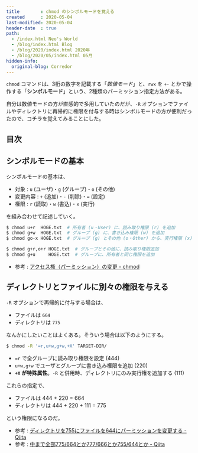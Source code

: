 ```yaml
---
title        : chmod のシンボルモードを覚える
created      : 2020-05-04
last-modified: 2020-05-04
header-date  : true
path:
  - /index.html Neo's World
  - /blog/index.html Blog
  - /blog/2020/index.html 2020年
  - /blog/2020/05/index.html 05月
hidden-info:
  original-blog: Corredor
---
```


`chmod` コマンドは、3桁の数字を記載する「*数値モード*」と、`rwx` を `+-` とかで操作する「**シンボルモード**」という、2種類のパーミッション指定方法がある。

自分は数値モードの方が直感的で多用していたのだが、`-R` オプションでファイルやディレクトリに再帰的に権限を付与する時はシンボルモードの方が便利だったので、コチラを覚えてみることにした。

## 目次

## シンボルモードの基本

シンボルモードの基本は、

- 対象 : `u` (ユーザ)・`g` (グループ)・`o` (その他)
- 変更内容 : `+` (追加)・`-` (削除)・`=` (設定)
- 権限 : `r` (読取)・`w` (書込)・`x` (実行)

を組み合わせて記述していく。

```bash
$ chmod u+r  HOGE.txt  # 所有者 (u・User) に、読み取り権限 (r) を追加
$ chmod g+w  HOGE.txt  # グループ (g) に、書き込み権限 (w) を追加
$ chmod go-x HOGE.txt  # グループ (g) とその他 (o・Other) から、実行権限 (x) を削除 (-)

$ chmod g+r,o+r HOGE.txt  # グループとその他に、読み取り権限追加
$ chmod g+u     HOGE.txt  # グループに、所有者と同じ権限を追加
```

- 参考 : [アクセス権（パーミッション）の変更 - chmod](https://kazmax.zpp.jp/linux_beginner/chmod.html)

## ディレクトリとファイルに別々の権限を与える

`-R` オプションで再帰的に付与する場合は、

- ファイルは `664`
- ディレクトリは `775`

なんかにしたいことはよくある。そういう場合は以下のようにする。

```bash
$ chmod -R '=r,u+w,g+w,+X' TARGET-DIR/
```

- `=r` で全グループに読み取り権限を設定 (444)
- `u+w,g+w` でユーザとグループに書き込み権限を追加 (220)
- **`+X` が特殊属性**。`-R` と併用時、ディレクトリにのみ実行権を追加する (111)

これらの指定で、

- ファイルは 444 + 220 = 664
- ディレクトリは 444 + 220 + 111 = 775

という権限になるのだ。

- 参考 : [ディレクトリを755にファイルを644にパーミッションを変更する - Qiita](https://qiita.com/imos/items/856093e068f94a7bf362)
- 参考 : [中まで全部775/664とか777/666とか755/644とか - Qiita](https://qiita.com/tonets/items/6af19ed303c4d531185b)
